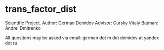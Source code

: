 # trans_factor_dist

Scientific Project.
Author: German Demidov
Advisor: Gursky Vitaly
Batman: Andrei Dmitrenko

All questions may be asked via email:
    german dot m dot demidov at yandex dot ru
